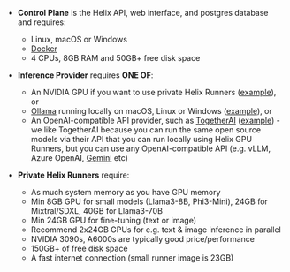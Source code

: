 * **Control Plane** is the Helix API, web interface, and postgres database and requires:
  * Linux, macOS or Windows
  * [Docker](https://docs.docker.com/get-started/get-docker/)
  * 4 CPUs, 8GB RAM and 50GB+ free disk space

* **Inference Provider** requires **ONE OF**:
  * An NVIDIA GPU if you want to use private Helix Runners ([example](/helix/private-deployment/controlplane.md#local-helix-on-linux-or-windows-wsl2-with-an-nvidia-gpu)), or
  * [Ollama](https://ollama.com) running locally on macOS, Linux or Windows ([example](/helix/private-deployment/controlplane.md#install-alongside-ollama-on-macos-linux-or-windows)), or
  * An OpenAI-compatible API provider, such as [TogetherAI](https://together.ai) ([example](/helix/private-deployment/controlplane.md#install-control-plane-pointing-at-togetherai)) - we like TogetherAI because you can run the same open source models via their API that you can run locally using Helix GPU Runners, but you can use any OpenAI-compatible API (e.g. vLLM, Azure OpenAI, [Gemini](https://cloud.google.com/vertex-ai/generative-ai/docs/multimodal/call-vertex-using-openai-library) etc)

* **Private Helix Runners** require:
  * As much system memory as you have GPU memory
  * Min 8GB GPU for small models (Llama3-8B, Phi3-Mini), 24GB for Mixtral/SDXL, 40GB for Llama3-70B
  * Min 24GB GPU for fine-tuning (text or image)
  * Recommend 2x24GB GPUs for e.g. text & image inference in parallel
  * NVIDIA 3090s, A6000s are typically good price/performance
  * 150GB+ of free disk space
  * A fast internet connection (small runner image is 23GB)

